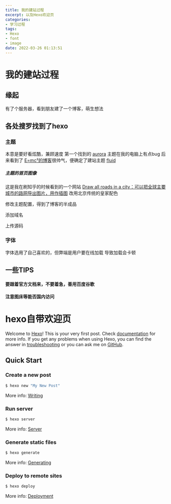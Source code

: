 ```yaml
---
title: 我的建站过程
excerpt: 以及Hexo欢迎页
categories: 
- 学习过程
tags: 
- Hexo
- font
- image
date: 2022-03-26 01:13:51
---
```

# 我的建站过程
## 缘起
有了个服务器，看到朋友建了一个博客，萌生想法
## 各处搜罗找到了hexo
### 主题
本意是要好看炫酷，兼顾速度
第一个找到的 [aurora](https://github.com/auroral-ui/hexo-theme-aurora) 主题在我的电脑上有点bug
后来看到了 [E=mc²的博客](https://emc2.tk/)很帅气，便确定了建站主题
[fluid](https://github.com/fluid-dev/hexo-theme-fluid)
##### 主题的首页图像
这是我在刷知乎的时候看到的一个网站
[Draw all roads in a city：可以把全球主要城市的路网导出图片，用作插图](https://anvaka.github.io/city-roads/)
改用北京传统的皇家配色

修改主题配置，得到了博客的半成品

添加域名

上传源码
### 字体
字体选用了自己喜欢的，但弊端是用户要在线加载
导致加载会卡顿
## 一些TIPS
#### 要跟着官方文档来，不要着急，善用百度谷歌
#### 注意图床等能否国内访问


# hexo自带欢迎页

Welcome to [Hexo](https://hexo.io/)! This is your very first post. Check [documentation](https://hexo.io/docs/) for more info. If you get any problems when using Hexo, you can find the answer in [troubleshooting](https://hexo.io/docs/troubleshooting.html) or you can ask me on [GitHub](https://github.com/hexojs/hexo/issues).

## Quick Start

### Create a new post

``` bash
$ hexo new "My New Post"
```

More info: [Writing](https://hexo.io/docs/writing.html)

### Run server

``` bash
$ hexo server
```

More info: [Server](https://hexo.io/docs/server.html)

### Generate static files

``` bash
$ hexo generate
```

More info: [Generating](https://hexo.io/docs/generating.html)

### Deploy to remote sites

``` bash
$ hexo deploy
```

More info: [Deployment](https://hexo.io/docs/one-command-deployment.html)